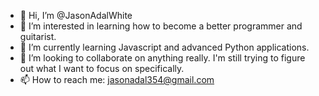 - 👋 Hi, I’m @JasonAdalWhite
- 👀 I’m interested in learning how to become a better programmer and guitarist. 
- 🌱 I’m currently learning Javascript and advanced Python applications. 
- 💞️ I’m looking to collaborate on anything really. I'm still trying to figure out what I want to focus on specifically. 
- 📫 How to reach me: jasonadal354@gmail.com

<!---
JasonAdalWhite/JasonAdalWhite is a ✨ special ✨ repository because its `README.md` (this file) appears on your GitHub profile.
You can click the Preview link to take a look at your changes.
--->
